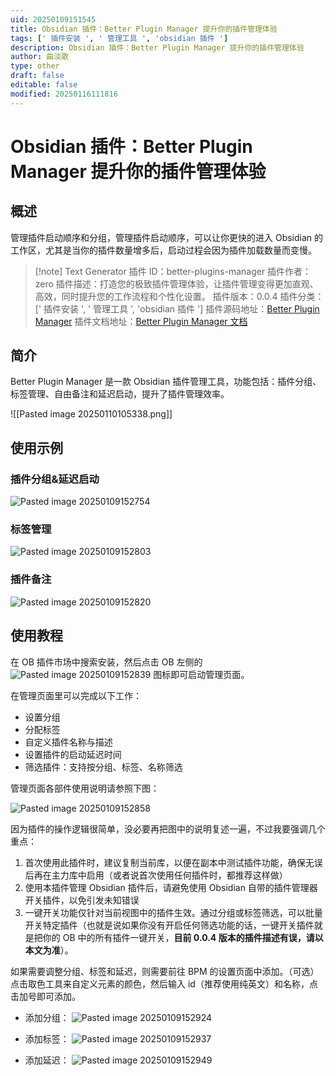 ```yaml
---
uid: 20250109151545
title: Obsidian 插件：Better Plugin Manager 提升你的插件管理体验
tags: [' 插件安装 ', ' 管理工具 ', 'obsidian 插件 ']
description: Obsidian 插件：Better Plugin Manager 提升你的插件管理体验
author: 曲淡歌
type: other
draft: false
editable: false
modified: 20250116111816
---
```


# Obsidian 插件：Better Plugin Manager 提升你的插件管理体验

## 概述

管理插件启动顺序和分组，管理插件启动顺序，可以让你更快的进入 Obsidian 的工作区，尤其是当你的插件数量增多后，启动过程会因为插件加载数量而变慢。

> [!note] Text Generator
> 插件 ID：better-plugins-manager
> 插件作者：zero
> 插件描述：打造您的极致插件管理体验，让插件管理变得更加直观、高效，同时提升您的工作流程和个性化设置。
> 插件版本：0.0.4
> 插件分类：[' 插件安装 ', ' 管理工具 ', 'obsidian 插件 ']
> 插件源码地址：[Better Plugin Manager](https://github.com/0011000000110010/obsidian-manager)
> 插件文档地址：[Better Plugin Manager 文档](https://github.com/0011000000110010/obsidian-manager)

## 简介

Better Plugin Manager 是一款 Obsidian 插件管理工具，功能包括：插件分组、标签管理、自由备注和延迟启动，提升了插件管理效率。

![[Pasted image 20250110105338.png]]
## 使用示例

### 插件分组&延迟启动

![Pasted image 20250109152754](https://cdn.pkmer.cn/images/202501092016197.png!pkmer)

### 标签管理

![Pasted image 20250109152803](https://cdn.pkmer.cn/images/202501092016199.png!pkmer)

### 插件备注

![Pasted image 20250109152820](https://cdn.pkmer.cn/images/202501092016200.png!pkmer)

## 使用教程

在 OB 插件市场中搜索安装，然后点击 OB 左侧的 ![Pasted image 20250109152839](https://cdn.pkmer.cn/images/202501092016201.png!pkmer) 图标即可启动管理页面。

在管理页面里可以完成以下工作：

- 设置分组
- 分配标签
- 自定义插件名称与描述
- 设置插件的启动延迟时间
- 筛选插件：支持按分组、标签、名称筛选

管理页面各部件使用说明请参照下图：

![Pasted image 20250109152858](https://cdn.pkmer.cn/images/202501092016202.png!pkmer)

因为插件的操作逻辑很简单，没必要再把图中的说明复述一遍，不过我要强调几个重点：

1. 首次使用此插件时，建议复制当前库，以便在副本中测试插件功能，确保无误后再在主力库中启用（或者说首次使用任何插件时，都推荐这样做）
2. 使用本插件管理 Obsidian 插件后，请避免使用 Obsidian 自带的插件管理器开关插件，以免引发未知错误
3. 一键开关功能仅针对当前视图中的插件生效。通过分组或标签筛选，可以批量开关特定插件（也就是说如果你没有开启任何筛选功能的话，一键开关插件就是把你的 OB 中的所有插件一键开关，**目前 0.0.4 版本的插件描述有误，请以本文为准**）。

如果需要调整分组、标签和延迟，则需要前往 BPM 的设置页面中添加。（可选）点击取色工具来自定义元素的颜色，然后输入 id（推荐使用纯英文）和名称，点击加号即可添加。

- 添加分组：
![Pasted image 20250109152924](https://cdn.pkmer.cn/images/202501092016203.png!pkmer)

- 添加标签：
![Pasted image 20250109152937](https://cdn.pkmer.cn/images/202501092016204.png!pkmer)

- 添加延迟：
![Pasted image 20250109152949](https://cdn.pkmer.cn/images/202501092016205.png!pkmer)
